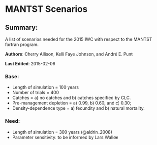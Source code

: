 MANTST Scenarios
===============================================================================

## Summary:
A list of scenarios needed for the 2015 IWC with respect to the
MANTST fortran program.

**Authors**: Cherry Allison, Kelli Faye Johnson, and Andr&eacute; E. Punt

**Last Edited**: 2015-02-06

### Base:
 * Length of simulation = 100 years
 * Number of trials = 400
 * Catches = a) no catches and b) catches specified by CLC.
 * Pre-management depletion = a) 0.99, b) 0.60, and c) 0.30;
 * Density-dependence type = a) fecundity and b) natural mortality.

### Need:
 * Length of simulation = 300 years (@aldrin_2008)
 * Parameter sensitivity: to be informed by Lars Wall&oslash;e
